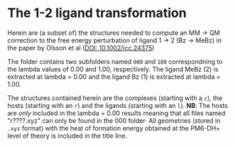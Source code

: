 # The 1-2 ligand transformation
Herein are (a subset of) the structures needed to compute an MM -> QM correction to the free energy perturbation of ligand 1 -> 2 (Bz -> MeBz) in the paper by Olsson et al ([DOI: 10.1002/jcc.24375](http://onlinelibrary.wiley.com/doi/10.1002/jcc.24375/abstract))

The folder contains two subfolders named `000` and `100` correspondning to the lambda values of 0.00 and 1.00, respectively.
The ligand MeBz (2) is extracted at lambda = 0.00 and the ligand Bz (1) is extracted at lambda = 1.00.

The structures contained herein are the complexes (starting with a `c`), the hosts (starting with an `r`) and the ligands (starting with an `l`).
**NB**: The hosts are *only* included in the lambda = 0.00 results meaning that all files named "r????.xyz" can only be found in the 000 folder·
All geometries (stored in `.xyz` format) with the heat of formation energy obtained at the PM6-DH+ level of theory is included in the title line.

